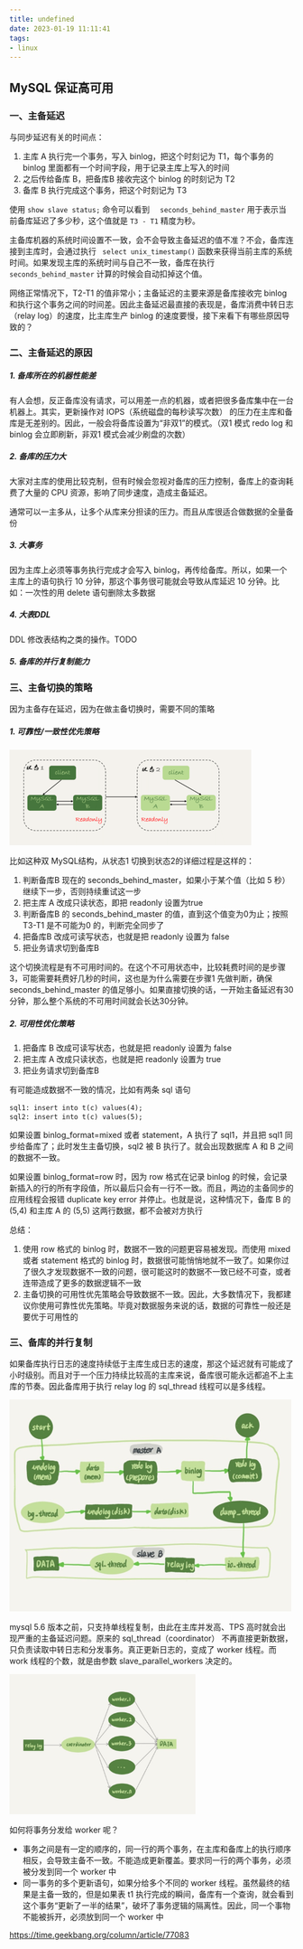 ```yaml
---
title: undefined
date: 2023-01-19 11:11:41
tags:
- linux
---
```


## MySQL 保证高可用

### 一、主备延迟

与同步延迟有关的时间点：

1. 主库 A 执行完一个事务，写入 binlog，把这个时刻记为 T1，每个事务的 binlog 里面都有一个时间字段，用于记录主库上写入的时间
2. 之后传给备库 B，把备库B 接收完这个 binlog 的时刻记为 T2
3. 备库 B 执行完成这个事务，把这个时刻记为 T3

使用 ` show slave status; ` 命令可以看到 `  seconds_behind_master`  用于表示当前备库延迟了多少秒，这个值就是 `T3 - T1`  精度为秒。

主备库机器的系统时间设置不一致，会不会导致主备延迟的值不准？不会，备库连接到主库时，会通过执行 ` select unix_timestamp()` 函数来获得当前主库的系统时间。如果发现主库的系统时间与自己不一致，备库在执行 `seconds_behind_master` 计算的时候会自动扣掉这个值。

网络正常情况下，T2-T1 的值非常小；主备延迟的主要来源是备库接收完 binlog 和执行这个事务之间的时间差。因此主备延迟最直接的表现是，备库消费中转日志（relay log）的速度，比主库生产 binlog 的速度要慢，接下来看下有哪些原因导致的？

### 二、主备延迟的原因

##### 1. 备库所在的机器性能差

有人会想，反正备库没有请求，可以用差一点的机器，或者把很多备库集中在一台机器上。其实，更新操作对 IOPS（系统磁盘的每秒读写次数） 的压力在主库和备库是无差别的。因此，一般会将备库设置为“非双1”的模式。（双1 模式 redo log 和 binlog 会立即刷新，非双1 模式会减少刷盘的次数）

##### 2. 备库的压力大

大家对主库的使用比较克制，但有时候会忽视对备库的压力控制，备库上的查询耗费了大量的 CPU 资源，影响了同步速度，造成主备延迟。

通常可以一主多从，让多个从库来分担读的压力。而且从库很适合做数据的全量备份

##### 3. 大事务

因为主库上必须等事务执行完成才会写入 binlog，再传给备库。所以，如果一个主库上的语句执行 10 分钟，那这个事务很可能就会导致从库延迟 10 分钟。比如：一次性的用 delete 语句删除太多数据

##### 4. 大表DDL

DDL 修改表结构之类的操作。TODO

##### 5. 备库的并行复制能力

### 三、主备切换的策略

因为主备存在延迟，因为在做主备切换时，需要不同的策略

##### 1. 可靠性/一致性优先策略

<img src="./image/双MySQL结构.png" style="zoom:50%;" />

比如这种双 MySQL结构，从状态1 切换到状态2的详细过程是这样的：

1. 判断备库B 现在的 seconds_behind_master，如果小于某个值（比如 5 秒）继续下一步，否则持续重试这一步
2. 把主库 A 改成只读状态，即把 readonly 设置为true
3. 判断备库B 的 seconds_behind_master 的值，直到这个值变为0为止；按照 T3-T1 是不可能为0 的，判断完全同步了
4. 把备库B 改成可读写状态，也就是把 readonly 设置为 false 
5. 把业务请求切到备库B

这个切换流程是有不可用时间的。在这个不可用状态中，比较耗费时间的是步骤3，可能需要耗费好几秒的时间，这也是为什么需要在步骤1 先做判断，确保 seconds_behind_master 的值足够小。如果直接切换的话，一开始主备延迟有30分钟，那么整个系统的不可用时间就会长达30分钟。

##### 2. 可用性优化策略

1. 把备库 B 改成可读写状态，也就是把 readonly 设置为 false 
2. 把主库 A 改成只读状态，也就是把 readonly 设置为 true 
3. 把业务请求切到备库B

有可能造成数据不一致的情况，比如有两条 sql 语句

```
sql1: insert into t(c) values(4);
sql2: insert into t(c) values(5);
```

如果设置 binlog_format=mixed 或者 statement，A 执行了 sql1，并且把 sql1 同步给备库了；此时发生主备切换，sql2 被 B 执行了。就会出现数据库 A 和 B 之间的数据不一致。

如果设置 binlog_format=row 时，因为 row 格式在记录 binlog 的时候，会记录新插入的行的所有字段值，所以最后只会有一行不一致。而且，两边的主备同步的应用线程会报错 duplicate key error 并停止。也就是说，这种情况下，备库 B 的 (5,4) 和主库 A 的 (5,5) 这两行数据，都不会被对方执行

总结：

1. 使用 row 格式的 binlog 时，数据不一致的问题更容易被发现。而使用 mixed 或者 statement 格式的 binlog 时，数据很可能悄悄地就不一致了。如果你过了很久才发现数据不一致的问题，很可能这时的数据不一致已经不可查，或者连带造成了更多的数据逻辑不一致
2. 主备切换的可用性优先策略会导致数据不一致。因此，大多数情况下，我都建议你使用可靠性优先策略。毕竟对数据服务来说的话，数据的可靠性一般还是要优于可用性的

### 三、备库的并行复制

如果备库执行日志的速度持续低于主库生成日志的速度，那这个延迟就有可能成了小时级别。而且对于一个压力持续比较高的主库来说，备库很可能永远都追不上主库的节奏。因此备库用于执行 relay log 的 sql_thread 线程可以是多线程。

<img src="./image/主备流程图.jpg" style="zoom:50%;" />

mysql 5.6 版本之前，只支持单线程复制，由此在主库并发高、TPS 高时就会出现严重的主备延迟问题。原来的 sql_thread（coordinator） 不再直接更新数据，只负责读取中转日志和分发事务。真正更新日志的，变成了 worker 线程。而 work 线程的个数，就是由参数 slave_parallel_workers 决定的。

<img src="./image/sql_thread多线程.png" style="zoom:33%;" />

如何将事务分发给 worker 呢？

- 事务之间是有一定的顺序的，同一行的两个事务，在主库和备库上的执行顺序相反，会导致主备不一致。不能造成更新覆盖。要求同一行的两个事务，必须被分发到同一个 worker 中
- 同一事务的多个更新语句，如果分给多个不同的 worker 线程。虽然最终的结果是主备一致的，但是如果表 t1 执行完成的瞬间，备库有一个查询，就会看到这个事务“更新了一半的结果”，破坏了事务逻辑的隔离性。因此，同一个事物不能被拆开，必须放到同一个 worker 中

https://time.geekbang.org/column/article/77083

































